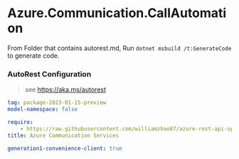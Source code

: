 # Azure.Communication.CallAutomation

From Folder that contains autorest.md, Run `dotnet msbuild /t:GenerateCode` to generate code.

### AutoRest Configuration
> see https://aka.ms/autorest

```yaml
tag: package-2023-01-15-preview
model-namespace: false

require:
    - https://raw.githubusercontent.com/williamzhao87/azure-rest-api-specs/517e4b305c3434cecff01cdd5dc299deefd8d013/specification/communication/data-plane/CallAutomation/readme.md
title: Azure Communication Services

generation1-convenience-client: true

```

